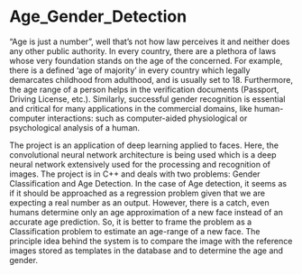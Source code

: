# Age_Gender_Detection

“Age is just a number”, well that’s not how law perceives it and neither does any other public authority. In every country, there are a plethora of laws whose very foundation stands on the age of the concerned. For example, there is a defined ‘age of majority’ in every country which legally demarcates childhood from adulthood, and is usually set to 18. Furthermore, the age range of a person helps in the verification documents (Passport, Driving License, etc.). Similarly, successful gender recognition is essential and critical for many applications in the commercial domains, like human-computer interactions: such as computer-aided physiological or psychological analysis of a human.

The project is an application of deep learning applied to faces. Here, the convolutional neural network architecture is being used which is a deep neural network extensively used for the processing and recognition of images. The project is in C++ and deals with two problems: Gender Classification and Age Detection. In the case of Age detection, it seems as if it should be approached as a regression problem given that we are expecting a real number as an output. However, there is a catch, even humans determine only an age approximation of a new face instead of an accurate age prediction. So, it is better to frame the problem as a Classification problem to estimate an age-range of a new face. The principle idea behind the system is to compare the image with the reference images stored as templates in the database and to determine the age and gender. 
